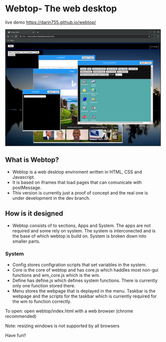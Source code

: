 # Webtop- The web desktop

live demo https://darin755.github.io/webtop/

<img src="screenshot.png">

## What is Webtop?
 - Webtop is a web desktop enviroment written in HTML, CSS and Javascript. 
 - It is based on iframes that load pages that can comunicate with postMessage. 
 - This version is currently just a proof of concept and the real one is under development in the dev branch. 
 ## How is it designed
 - Webtop consists of to sections, Apps and System. The apps are not required and some rely on system. The system is interconected and is the base of which webtop is build on. System is broken down into smaller parts. 
 ### System
 - Config stores configration scripts that set variables in the system. 
 - Core is the core of webtop and has core.js which haddles most non-gui functions and wm_core.js which is the wm. 
 - Define has define.js which defines system functions. There is currently only one function stored there. 
 - Menu stores the webpage that is deplayed in the menu. Taskbar is the webpage and the scripts for the taskbar which is currently required for the wm to function correctly.

To open: open webtop/index.html with a web browser (chrome recommended)

Note: resizing windows is not supported by all browsers

Have fun!!


